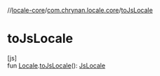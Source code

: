 //[locale-core](../../index.md)/[com.chrynan.locale.core](index.md)/[toJsLocale](to-js-locale.md)

# toJsLocale

[js]\
fun [Locale](-locale/index.md#-1762194833%2FExtensions%2F1142978236).[toJsLocale](to-js-locale.md)(): [JsLocale](-js-locale/index.md)
